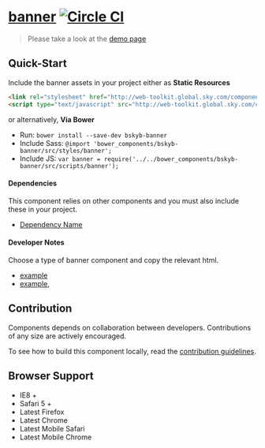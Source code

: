 [banner](http://skyglobal.github.io/banner/)  [![Circle CI](https://circleci.com/gh/skyglobal/banner/tree/master.svg?style=svg)](https://circleci.com/gh/skyglobal/banner/tree/master)
========================

> Please take a look at the [demo page](http://skyglobal.github.io/banner/)


## Quick-Start

Include the banner assets in your project either as **Static Resources**

```html
<link rel="stylesheet" href="http://web-toolkit.global.sky.com/components/banner/0.0.1/styles/banner.css" />
<script type="text/javascript" src="http://web-toolkit.global.sky.com/components/banner/0.0.1/scripts/banner.min.js"></script>
```

or alternatively, **Via Bower**

 * Run: `bower install --save-dev bskyb-banner`
 * Include Sass: `@import 'bower_components/bskyb-banner/src/styles/banner';`
 * Include JS: `var banner = require('../../bower_components/bskyb-banner/src/scripts/banner');`


#### Dependencies

This component relies on other components and you must also include these in your project.

 * [Dependency Name](https://github.com/skyglobal/DependencyName)

#### Developer Notes

Choose a type of banner component and copy the relevant html.
 * [example](demo/_includes/example.html)
 * [example](demo/_includes/example.html),

## Contribution

Components depends on collaboration between developers. Contributions of any size are actively encouraged.

To see how to build this component locally, read the [contribution guidelines](CONTRIBUTING.md).

## Browser Support

 * IE8 +
 * Safari 5 +
 * Latest Firefox
 * Latest Chrome
 * Latest Mobile Safari
 * Latest Mobile Chrome
